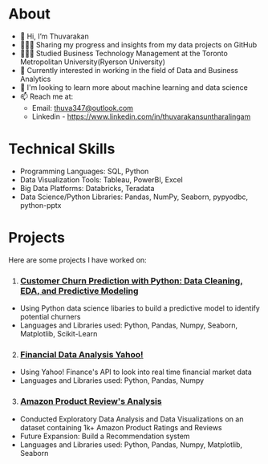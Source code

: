 # About
- 👋 Hi, I’m Thuvarakan
- 👩🏻‍💻 Sharing my progress and insights from my data projects on GitHub
- 👩🏻‍🎓 Studied Business Technology Management at the Toronto Metropolitan University(Ryerson University)
- 👀 Currently interested in working in the field of Data and Business Analytics
- 🌱 I'm looking to learn more about machine learning and data science
- 📫 Reach me at: 
  - Email: thuva347@outlook.com 
  - Linkedin - https://www.linkedin.com/in/thuvarakansuntharalingam

# Technical Skills 
- Programming Languages: SQL, Python 
- Data Visualization Tools: Tableau, PowerBI, Excel 
- Big Data Platforms: Databricks, Teradata
- Data Science/Python Libraries: Pandas, NumPy, Seaborn, pypyodbc, python-pptx

# Projects
Here are some projects I have worked on: 
1. ### [Customer Churn Prediction with Python: Data Cleaning, EDA, and Predictive Modeling](https://pages.github.com/)
  - Using Python data science libaries to build a predictive model to identify potential churners
  - Languages and Libraries used: Python, Pandas, Numpy, Seaborn, Matplotlib, Scikit-Learn

2. ### [Financial Data Analysis Yahoo!](https://pages.github.com/)
  - Using Yahoo! Finance's API to look into real time financial market data 
  - Languages and Libraries used: Python, Pandas, Numpy

3. ### [Amazon Product Review's Analysis](https://github.com/thuvarakan2001/Amazon-Sales-Analysis/blob/main/Amazon%20EDA%20Sales%20Analysis.ipynb)
  - Conducted Exploratory Data Analysis and Data Visualizations on an dataset containing 1k+ Amazon Product Ratings and Reviews 
  - Future Expansion: Build a Recommendation system
  - Languages and Libraries used: Python, Pandas, Numpy, Matplotlib, Seaborn









<!--
**thuvarakan2001/thuvarakan2001** is a ✨ _special_ ✨ repository because its `README.md` (this file) appears on your GitHub profile.

Here are some ideas to get you started:

- 🔭 I’m currently working on ...
- 🌱 I’m currently learning ...
- 👯 I’m looking to collaborate on ...
- 🤔 I’m looking for help with ...
- 💬 Ask me about ...
- 📫 How to reach me: ...
- 😄 Pronouns: ...
- ⚡ Fun fact: ...
-->
